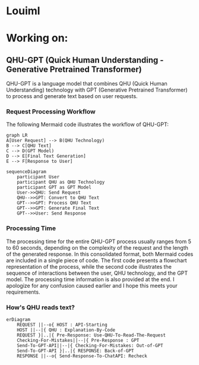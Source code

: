 # Louiml
  
# Working on:
  
## QHU-GPT (Quick Human Understanding - Generative Pretrained Transformer)
QHU-GPT is a language model that combines QHU (Quick Human Understanding) technology with GPT (Generative Pretrained Transformer) to process and generate text based on user requests.
### Request Processing Workflow
The following Mermaid code illustrates the workflow of QHU-GPT:
```mermaid
graph LR
A[User Request] --> B(QHU Technology)
B --> C[QHU Text]
C --> D(GPT Model)
D --> E[Final Text Generation]
E --> F[Response to User]
```
```mermaid
sequenceDiagram
    participant User
    participant QHU as QHU Technology
    participant GPT as GPT Model
    User->>QHU: Send Request
    QHU-->>GPT: Convert to QHU Text
    GPT-->>GPT: Process QHU Text
    GPT-->>GPT: Generate Final Text
    GPT-->>User: Send Response
```
### Processing Time
The processing time for the entire QHU-GPT process usually ranges from 5 to 60 seconds, depending on the complexity of the request and the length of the generated response.
In this consolidated format, both Mermaid codes are included in a single piece of code. The first code presents a flowchart representation of the process, while the second code illustrates the sequence of interactions between the user, QHU technology, and the GPT model. The processing time information is also provided at the end. I apologize for any confusion caused earlier and I hope this meets your requirements.
### How's QHU reads text?
```mermaid
erDiagram
    REQUEST ||--o{ HOST : API-Starting
    HOST ||--|{ QHU : Explanation-By-Code
    REQUEST }|..|{ Pre-Response: Use-QHU-To-Read-The-Request
    Checking-For-Mistakes||--|{ Pre-Response : GPT
    Send-To-GPT-API||--|{ Checking-For-Mistakes: Out-of-GPT
    Send-To-GPT-API }|..|{ RESPONSE: Back-of-GPT
    RESPONSE ||--o{ Send-Response-To-ChatAPI: Recheck
```
